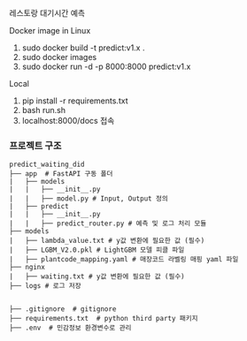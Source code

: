 레스토랑 대기시간 예측

Docker image in Linux
1. sudo docker build -t predict:v1.x .
2. sudo docker images
3. sudo docker run -d -p 8000:8000 predict:v1.x

Local
1. pip install -r requirements.txt
2. bash run.sh
3. localhost:8000/docs 접속


### 프로젝트 구조
```
predict_waiting_did
├── app  # FastAPI 구동 폴더
|   ├── models 
|   |   ├── __init__.py
|   |   ├── model.py # Input, Output 정의
|   ├── predict
|   |   ├── __init__.py
|   |   ├── predict_router.py # 예측 및 로그 처리 모듈
├── models
|   ├── lambda_value.txt # y값 변환에 필요한 값 (필수)
|   ├── LGBM_V2.0.pkl # LightGBM 모델 피클 파일
|   ├── plantcode_mapping.yaml # 매장코드 라벨링 매핑 yaml 파일
├── nginx
|   ├── waiting.txt # y값 변환에 필요한 값 (필수)
├── logs # 로그 저장


├── .gitignore  # gitignore
├── requirements.txt  # python third party 패키지
├── .env  # 민감정보 환경변수로 관리
```